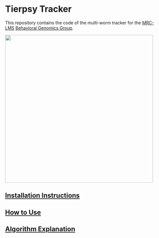# Tierpsy Tracker
This repository contains the code of the multi-worm tracker for the [MRC-LMS](http://lms.mrc.ac.uk/) [Behavioral Genomics Group](http://behave.csc.mrc.ac.uk/). 

<img src="https://cloud.githubusercontent.com/assets/8364368/26658216/8d5599b2-4660-11e7-911b-c390330a15ee.gif" width="480">

## [Installation Instructions](docs/INSTALLATION.md)
## [How to Use](docs/HOWTO.md)
## [Algorithm Explanation](docs/EXPLANATION.md)
